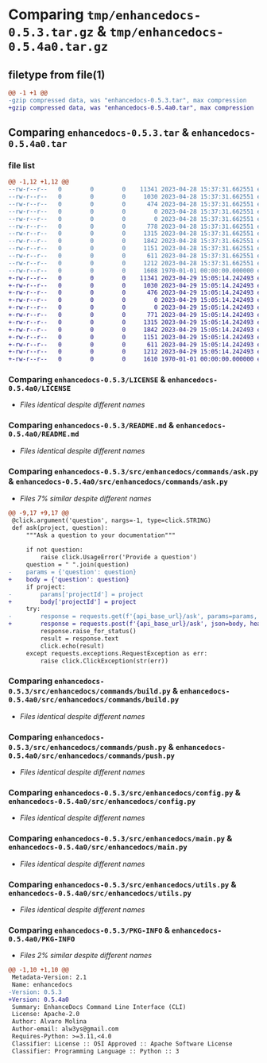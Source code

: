 # Comparing `tmp/enhancedocs-0.5.3.tar.gz` & `tmp/enhancedocs-0.5.4a0.tar.gz`

## filetype from file(1)

```diff
@@ -1 +1 @@
-gzip compressed data, was "enhancedocs-0.5.3.tar", max compression
+gzip compressed data, was "enhancedocs-0.5.4a0.tar", max compression
```

## Comparing `enhancedocs-0.5.3.tar` & `enhancedocs-0.5.4a0.tar`

### file list

```diff
@@ -1,12 +1,12 @@
--rw-r--r--   0        0        0    11341 2023-04-28 15:37:31.662551 enhancedocs-0.5.3/LICENSE
--rw-r--r--   0        0        0     1030 2023-04-28 15:37:31.662551 enhancedocs-0.5.3/README.md
--rw-r--r--   0        0        0      474 2023-04-28 15:37:31.662551 enhancedocs-0.5.3/pyproject.toml
--rw-r--r--   0        0        0        0 2023-04-28 15:37:31.662551 enhancedocs-0.5.3/src/enhancedocs/__init__.py
--rw-r--r--   0        0        0        0 2023-04-28 15:37:31.662551 enhancedocs-0.5.3/src/enhancedocs/commands/__init__.py
--rw-r--r--   0        0        0      778 2023-04-28 15:37:31.662551 enhancedocs-0.5.3/src/enhancedocs/commands/ask.py
--rw-r--r--   0        0        0     1315 2023-04-28 15:37:31.662551 enhancedocs-0.5.3/src/enhancedocs/commands/build.py
--rw-r--r--   0        0        0     1842 2023-04-28 15:37:31.662551 enhancedocs-0.5.3/src/enhancedocs/commands/push.py
--rw-r--r--   0        0        0     1151 2023-04-28 15:37:31.662551 enhancedocs-0.5.3/src/enhancedocs/config.py
--rw-r--r--   0        0        0      611 2023-04-28 15:37:31.662551 enhancedocs-0.5.3/src/enhancedocs/main.py
--rw-r--r--   0        0        0     1212 2023-04-28 15:37:31.662551 enhancedocs-0.5.3/src/enhancedocs/utils.py
--rw-r--r--   0        0        0     1608 1970-01-01 00:00:00.000000 enhancedocs-0.5.3/PKG-INFO
+-rw-r--r--   0        0        0    11341 2023-04-29 15:05:14.242493 enhancedocs-0.5.4a0/LICENSE
+-rw-r--r--   0        0        0     1030 2023-04-29 15:05:14.242493 enhancedocs-0.5.4a0/README.md
+-rw-r--r--   0        0        0      476 2023-04-29 15:05:14.242493 enhancedocs-0.5.4a0/pyproject.toml
+-rw-r--r--   0        0        0        0 2023-04-29 15:05:14.242493 enhancedocs-0.5.4a0/src/enhancedocs/__init__.py
+-rw-r--r--   0        0        0        0 2023-04-29 15:05:14.242493 enhancedocs-0.5.4a0/src/enhancedocs/commands/__init__.py
+-rw-r--r--   0        0        0      771 2023-04-29 15:05:14.242493 enhancedocs-0.5.4a0/src/enhancedocs/commands/ask.py
+-rw-r--r--   0        0        0     1315 2023-04-29 15:05:14.242493 enhancedocs-0.5.4a0/src/enhancedocs/commands/build.py
+-rw-r--r--   0        0        0     1842 2023-04-29 15:05:14.242493 enhancedocs-0.5.4a0/src/enhancedocs/commands/push.py
+-rw-r--r--   0        0        0     1151 2023-04-29 15:05:14.242493 enhancedocs-0.5.4a0/src/enhancedocs/config.py
+-rw-r--r--   0        0        0      611 2023-04-29 15:05:14.242493 enhancedocs-0.5.4a0/src/enhancedocs/main.py
+-rw-r--r--   0        0        0     1212 2023-04-29 15:05:14.242493 enhancedocs-0.5.4a0/src/enhancedocs/utils.py
+-rw-r--r--   0        0        0     1610 1970-01-01 00:00:00.000000 enhancedocs-0.5.4a0/PKG-INFO
```

### Comparing `enhancedocs-0.5.3/LICENSE` & `enhancedocs-0.5.4a0/LICENSE`

 * *Files identical despite different names*

### Comparing `enhancedocs-0.5.3/README.md` & `enhancedocs-0.5.4a0/README.md`

 * *Files identical despite different names*

### Comparing `enhancedocs-0.5.3/src/enhancedocs/commands/ask.py` & `enhancedocs-0.5.4a0/src/enhancedocs/commands/ask.py`

 * *Files 7% similar despite different names*

```diff
@@ -9,17 +9,17 @@
 @click.argument('question', nargs=-1, type=click.STRING)
 def ask(project, question):
     """Ask a question to your documentation"""
 
     if not question:
         raise click.UsageError('Provide a question')
     question = " ".join(question)
-    params = {'question': question}
+    body = {'question': question}
     if project:
-        params['projectId'] = project
+        body['projectId'] = project
     try:
-        response = requests.get(f'{api_base_url}/ask', params=params, headers=headers)
+        response = requests.post(f'{api_base_url}/ask', json=body, headers=headers)
         response.raise_for_status()
         result = response.text
         click.echo(result)
     except requests.exceptions.RequestException as err:
         raise click.ClickException(str(err))
```

### Comparing `enhancedocs-0.5.3/src/enhancedocs/commands/build.py` & `enhancedocs-0.5.4a0/src/enhancedocs/commands/build.py`

 * *Files identical despite different names*

### Comparing `enhancedocs-0.5.3/src/enhancedocs/commands/push.py` & `enhancedocs-0.5.4a0/src/enhancedocs/commands/push.py`

 * *Files identical despite different names*

### Comparing `enhancedocs-0.5.3/src/enhancedocs/config.py` & `enhancedocs-0.5.4a0/src/enhancedocs/config.py`

 * *Files identical despite different names*

### Comparing `enhancedocs-0.5.3/src/enhancedocs/main.py` & `enhancedocs-0.5.4a0/src/enhancedocs/main.py`

 * *Files identical despite different names*

### Comparing `enhancedocs-0.5.3/src/enhancedocs/utils.py` & `enhancedocs-0.5.4a0/src/enhancedocs/utils.py`

 * *Files identical despite different names*

### Comparing `enhancedocs-0.5.3/PKG-INFO` & `enhancedocs-0.5.4a0/PKG-INFO`

 * *Files 2% similar despite different names*

```diff
@@ -1,10 +1,10 @@
 Metadata-Version: 2.1
 Name: enhancedocs
-Version: 0.5.3
+Version: 0.5.4a0
 Summary: EnhanceDocs Command Line Interface (CLI)
 License: Apache-2.0
 Author: Alvaro Molina
 Author-email: alw3ys@gmail.com
 Requires-Python: >=3.11,<4.0
 Classifier: License :: OSI Approved :: Apache Software License
 Classifier: Programming Language :: Python :: 3
```


